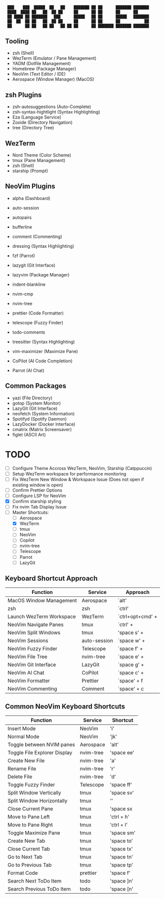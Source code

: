 #

```zsh
 ███    ███  █████  ██   ██    ███████ ██ ██      ███████ ███████
 ████  ████ ██   ██  ██ ██     ██      ██ ██      ██      ██
 ██ ████ ██ ███████   ███      █████   ██ ██      █████   ███████
 ██  ██  ██ ██   ██  ██ ██     ██      ██ ██      ██           ██
 ██      ██ ██   ██ ██   ██ ██ ██      ██ ███████ ███████ ███████
```

## Tooling

- zsh (Shell)
- WezTerm (Emulator / Pane Management)
- YADM (Dotfile Management)
- Homebrew (Package Manager)
- NeoVim (Text Editor / IDE)
- Aerospace (Window Manager) (MacOS)

## zsh Plugins

- zsh-autosuggestions (Auto-Complete)
- zsh-syntax-hightlight (Syntax Highlighting)
- Eza (Language Service)
- Zoxide (Directory Navigation)
- tree (Directory Tree)

## WezTerm

- Nord Theme (Color Scheme)
- tmux (Pane Management)
- zsh (Shell)
- starship (Prompt)

## NeoVim Plugins

- alpha (Dashboard)
- auto-session
- autopairs
- bufferline
- comment (Commenting)
- dressing (Syntax Highlighting)
- fzf (Parrot)
- lazygit (Git Interface)
- lazyvim (Package Manager)
- indent-blankline
- nvim-cmp
- nvim-tree
- prettier (Code Formatter)
- telescope (Fuzzy Finder)
- todo-comments
- treesitter (Syntax Highlighting)
- vim-maximizer (Maximize Pane)

- CoPilot (AI Code Completion)
- Parrot (AI Chat)

## Common Packages

- yazi (File Directory)
- gotop (System Monitor)
- LazyGit (Git Interface)
- neofetch (System Information)
- Spotifyd (Spotify Daemon)
- LazyDocker (Docker Interface)
- cmatrix (Matrix Screensaver)
- figlet (ASCII Art)

# TODO

- [ ] Configure Theme Accross WezTerm, NeoVim, Starship (Catppuccin)
- [ ] Setup WezTerm workspace for performance monitoring
- [ ] Fix WezTerm New Window & Workspace Issue (Does not open if existing window is open)
- [ ] Confirm Prettier Options
- [ ] Configure LSP for NeoVim
- [x] Confirm starship styling
- [ ] Fix nvim Tab Display Issue
- [ ] Master Shortcuts:
  - [ ] Aerospace
  - [x] WezTerm
  - [ ] tmux
  - [ ] NeoVim
  - [ ] Copilot
  - [ ] nvim-tree
  - [ ] Telescope
  - [ ] Parrot
  - [ ] LazyGit

## Keyboard Shortcut Approach

| Function                 | Service      | Approach         |
| ------------------------ | ------------ | ---------------- |
| MacOS Window Management  | Aerospace    | `alt'            |
| zsh                      | zsh          | `ctrl'           |
| Launch WezTerm Workspace | WezTerm      | `ctrl+opt+cmd' + |
| NeoVim Navigate Panes    | tmux         | `ctrl' +         |
| NeoVim Split Windows     | tmux         | 'space s' +      |
| NeoVim Sessions          | auto-session | `space w' +      |
| NeoVim Fuzzy Finder      | Telescope    | `space f' +      |
| NeoVim File Tree         | nvim-tree    | `space e' +      |
| NeoVim Git Interface     | LazyGit      | `space g' +      |
| NeoVim AI Chat           | CoPilot      | `space c' +      |
| NeoVim Formatter         | Prettier     | `space' + f      |
| NeoVim Commenting        | Comment      | `space' + c      |

## Common NeoVim Keyboard Shortcuts

| Function                     | Service   | Shortcut   |
| ---------------------------- | --------- | ---------- |
| Insert Mode                  | NeoVim    | 'i'        |
| Normal Mode                  | NeoVim    | 'jk'       |
| Toggle between NVIM panes    | Aerospace | 'alt'      |
| Toggle File Explorer Display | nvim-tree | 'space ee' |
| Create New File              | nvim-tree | 'a'        |
| Rename File                  | nvim-tree | 'r'        |
| Delete File                  | nvim-tree | 'd'        |
| Toggle Fuzzy Finder          | Telescope | 'space ff' |
| Split Window Vertically      | tmux      | 'space sv' |
| Split Window Horizontally    | tmux      | ''         |
| Close Current Pane           | tmux      | 'space sx  |
| Move to Pane Left            | tmux      | 'ctrl + h' |
| Move to Pane Right           | tmux      | 'ctrl + l' |
| Toggle Maximize Pane         | tmux      | 'space sm' |
| Create New Tab               | tmux      | 'space to' |
| Close Current Tab            | tmux      | 'space tx' |
| Go to Next Tab               | tmux      | 'space tn' |
| Go to Previous Tab           | tmux      | 'space tp' |
| Format Code                  | prettier  | 'space f'  |
| Search Next ToDo Item        | todo      | 'space ]n' |
| Search Previous ToDo Item    | todo      | 'space [n' |
